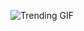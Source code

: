 ![Trending GIF](https://media3.giphy.com/media/v1.Y2lkPThiYjIxNzcyNW9rZmRkNjIxNXNndGlrajF4eGJvOWJyMnI5azhqZHNmaDRobzQ1ayZlcD12MV9naWZzX3NlYXJjaCZjdD1n/2jMtpIi8mhE8ctiMtK/giphy.gif)
